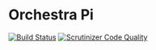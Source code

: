 # Orchestra Pi

[![Build Status](https://travis-ci.org/KeoH/orchestrapi.svg?branch=master)](https://travis-ci.org/KeoH/orchestrapi)
[![Scrutinizer Code Quality](https://scrutinizer-ci.com/g/KeoH/orchestrapi/badges/quality-score.png?b=master)](https://scrutinizer-ci.com/g/KeoH/orchestrapi/?branch=master)
